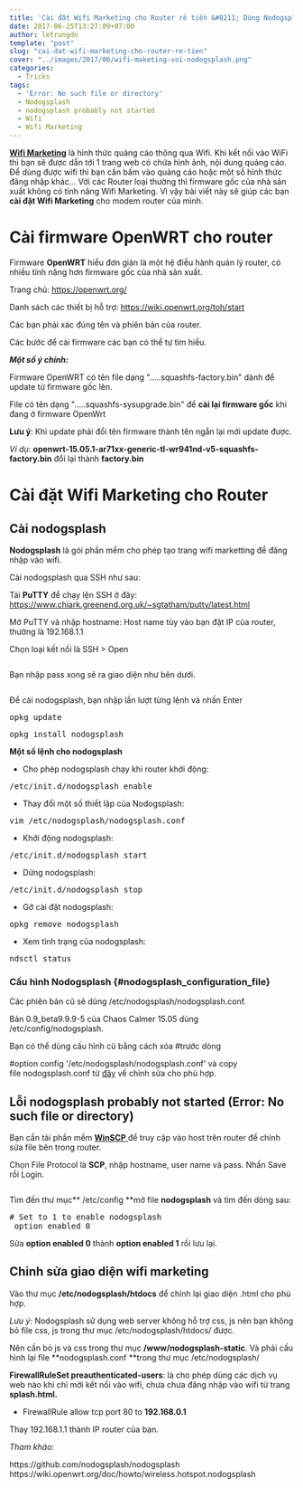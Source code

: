 ```yaml
---
title: 'Cài đặt Wifi Marketing cho Router rẻ tiền &#8211; Dùng Nodogsplash'
date: 2017-06-25T13:27:09+07:00
author: letrungdo
template: "post"
slug: "cai-dat-wifi-marketing-cho-router-re-tien"
cover: "../images/2017/06/wifi-maketing-voi-nodogsplash.png"
categories:
  - Tricks
tags:
  - 'Error: No such file or directory'
  - Nodogsplash
  - nodogsplash probably not started
  - Wifi
  - Wifi Marketing
---
```

<a href="/tag/wifi-marketing/" target="_blank" rel="noopener"><strong>Wifi Marketing</strong></a> là hình thức quảng cáo thông qua Wifi. Khi kết nối vào WiFi thì bạn sẽ được dẫn tới 1 trang web có chứa hình ảnh, nội dung quảng cáo. Để dùng được wifi thì bạn cần bấm vào quảng cáo hoặc một số hình thức đăng nhập khác... Với các Router loại thường thì firmware gốc của nhà sản xuất không có tính năng Wifi Marketing. Vì vậy bài viết này sẽ giúp các bạn **cài đặt Wifi Marketing** cho modem router của mình.

# Cài firmware OpenWRT cho router

Firmware **OpenWRT** hiểu đơn giản là một hệ điều hành quản lý router, có nhiều tính năng hơn firmware gốc của nhà sản xuất.

Trang chủ: <a href="https://openwrt.org/" target="_blank" rel="noopener">https://openwrt.org/</a>

Danh sách các thiết bị hỗ trợ: <a href="https://wiki.openwrt.org/toh/start" target="_blank" rel="noopener">https://wiki.openwrt.org/toh/start</a>

Các bạn phải xác đúng tên và phiên bản của router.

Các bước để cài firmware các bạn có thể tự tìm hiểu.

_**Một số ý chính:**_

Firmware OpenWRT có tên file dạng ".....squashfs-factory.bin" dành để update từ firmware gốc lên.

File có tên dạng ".....squashfs-sysupgrade.bin" để **cài lại firmware gốc** khi đang ở firmware OpenWrt

**Lưu ý**: Khi update phải đổi tên firmware thành tên ngắn lại mới update được.

_Ví dụ_: **openwrt-15.05.1-ar71xx-generic-tl-wr941nd-v5-squashfs-factory.bin** đổi lại thành **factory.bin**

# Cài đặt Wifi Marketing cho Router

## Cài nodogsplash

**Nodogsplash** là gói phần mềm cho phép tạo trang wifi marketting để đăng nhập vào wifi.

Cài nodogsplash qua SSH như sau:

Tải **PuTTY** để chạy lện SSH ở đây: <a href="https://www.chiark.greenend.org.uk/~sgtatham/putty/latest.html" target="_blank" rel="noopener">https://www.chiark.greenend.org.uk/~sgtatham/putty/latest.html</a>

Mở PuTTY và nhập hostname: Host name tùy vào bạn đặt IP của router, thường là 192.168.1.1

Chọn loại kết nối là SSH > Open

<img class="aligncenter size-full" src="/media/2017/06/putty-login-router-ssh.png" alt="" /> 

Bạn nhập pass xong sẽ ra giao diện như bên dưới.

<img class="aligncenter size-full" src="/media/2017/06/root-openwrt.png" alt="" /> 

Để cài nodogsplash, bạn nhập lần lượt từng lệnh và nhấn Enter

<pre>opkg update</pre>

<pre>opkg install nodogsplash</pre>

**Một số lệnh cho nodogsplash**

  * Cho phép nodogsplash chạy khi router khởi động:

<pre>/etc/init.d/nodogsplash enable</pre>

  * Thay đổi một số thiết lập của Nodogsplash:

<pre>vim /etc/nodogsplash/nodogsplash.conf</pre>

  * Khởi động nodogsplash:

<pre>/etc/init.d/nodogsplash start</pre>

  * Dừng nodogsplash:

<pre>/etc/init.d/nodogsplash stop</pre>

  * Gỡ cài đặt nodogsplash:

<pre>opkg remove nodogsplash</pre>

  * Xem tình trạng của nodogsplash:

<pre><span class="crayon-e">ndsctl </span><span class="crayon-e">status</span></pre>

### Cấu hình Nodogsplash {#nodogsplash_configuration_file}

Các phiên bản cũ sẽ dùng /etc/nodogsplash/nodogsplash.conf.

Bản 0.9_beta9.9.9-5 của Chaos Calmer 15.05 dùng /etc/config/nodogsplash.

<div>
  <p>
    Bạn có thể dùng cấu hình cũ bằng cách xóa #trước dòng
  </p>
  
  <p>
    #option config '/etc/nodogsplash/nodogsplash.conf' và copy file nodogsplash.conf từ <a href="https://github.com/nodogsplash/nodogsplash/blob/master/resources/nodogsplash.conf" target="_blank" rel="noopener">đây</a> về chỉnh sửa cho phù hợp.
  </p>
</div>

## Lỗi nodogsplash probably not started (Error: No such file or directory)

Bạn cần tải phần mềm <a href="https://winscp.net/eng/download.php" target="_blank" rel="noopener"><strong>WinSCP</strong> </a>để truy cập vào host trên router để chỉnh sửa file bên trong router.

Chọn File Protocol là **SCP**, nhập hostname, user name và pass. Nhấn Save rồi Login.

<img class="aligncenter size-full" src="/media/2017/06/login-router.png" alt="" /> 

Tìm đến thư mục** /etc/config **mở file **nodogsplash** và tìm đến dòng sau:

<pre># Set to 1 to enable nodogsplash
 option enabled 0</pre>

Sửa **option enabled 0** thành **option enabled 1** rồi lưu lại.

## Chỉnh sửa giao diện wifi marketing

Vào thư mục **/etc/nodogsplash/htdocs** để chỉnh lại giao diện .html cho phù hợp.

_Lưu ý_: Nodogsplash sử dụng web server không hỗ trợ css, js nên bạn không bỏ file css, js trong thư mục /etc/nodogsplash/htdocs/ được.

Nên cần bỏ js và css trong thư mục **/www/nodogsplash-static**. Và phải cấu hình lại file **nodogsplash.conf **trong thư mục /etc/nodogsplash/

**FirewallRuleSet preauthenticated-users**: là cho phép dùng các dịch vụ web nào khi chỉ mới kết nối vào wifi, chưa chưa đăng nhập vào wifi từ trang **splash.html.**

  * FirewallRule allow tcp port 80 to **192.168.0.1**

Thay 192.168.1.1 thành IP router của bạn.

_Tham khảo_:

<div id="crayon-594f4b607972d829043135" class="crayon-syntax crayon-theme-vs2012 crayon-font-droid-sans-mono crayon-os-pc print-yes notranslate crayon-wrapped" data-settings=" minimize scroll-always wrap">
  https://github.com/nodogsplash/nodogsplash
</div>

<div data-settings=" minimize scroll-always wrap">
  https://wiki.openwrt.org/doc/howto/wireless.hotspot.nodogsplash
</div>
